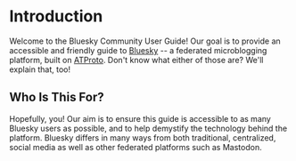 # Introduction

Welcome to the Bluesky Community User Guide! Our goal is to provide an accessible and friendly guide to [Bluesky](https://bsky.app) -- a federated microblogging platform, built on [ATProto](https://atproto.com). Don't know what either of those are? We'll explain that, too!

## Who Is This For?

Hopefully, you! Our aim is to ensure this guide is accessible to as many Bluesky users as possible, and to help demystify the technology behind the platform. Bluesky differs in many ways from both traditional, centralized, social media as well as other federated platforms such as Mastodon.